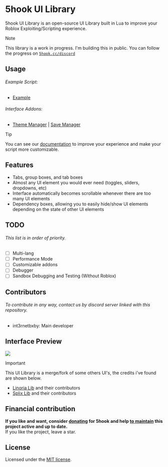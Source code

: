 # 5hook UI Library
5hook UI Library is an open-source UI Library built in Lua to improve your Roblox Exploiting/Scripting experience.

> [!NOTE]  
> This library is a work in progress. I'm building this in public. You can follow the progress on [`5hook.cc/discord`](https://5hook.cc/discord)

## Usage
###### Example Script:
- [Example](script/docs/examples/Example.lua)

###### Interface Addons:
- [Theme Manager](script/addons/ThemeManager.lua)  |  [Save Manager](script/addons/SaveManager.lua)

> [!TIP]
> You can see our [documentation](https://5hook.cc/opensource) to improve your experience and make your script more customizable.

## Features
- Tabs, group boxes, and tab boxes
- Almost any UI element you would ever need (toggles, sliders, dropdowns, etc)
- Interface automatically becomes scrollable whenever there are too many UI elements
- Dependency boxes, allowing you to easily hide/show UI elements depending on the state of other UI elements

## TODO
###### This list is in order of priority.
- [ ] Multi-lang
- [ ] Performance Mode
- [ ] Customizable addons
- [ ] Debugger
- [ ] Sandbox Debugging and Testing (Without Roblox)

## Contributors
###### To contribute in any way, contact us by discord server linked with this repository.
- int3rnetbxby: Main developer
## Interface Preview
<img src="https://i.imgur.com/qs0Hqc6.png"/>

> [!IMPORTANT]  
> This UI Library is a merge/fork of some others UI's, the credits i've found are shown below.
> - [Linoria Lib](https://github.com/violin-suzutsuki/LinoriaLib) and their contributors
> - [Splix Lib](https://github.com/matas3535/SplixPrivateDrawingLibrary) and their contributors

## Financial contribution
**If you like and want, consider <ins>donating</ins> for 5hook and help <ins>to maintain</ins> this project active and up to date.**<br>
If you like the project, leave a star.

## License
Licensed under the [MIT license](https://github.com/int3rnetbxby/5hook-lib/blob/main/LICENSE.md).
